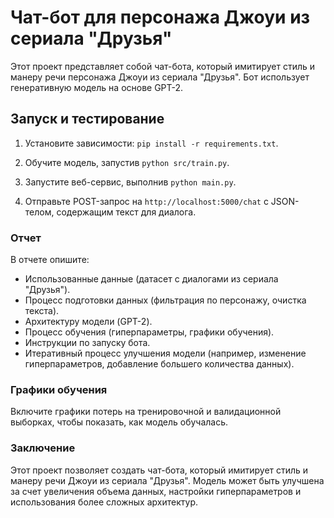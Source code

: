 # Чат-бот для персонажа Джоуи из сериала "Друзья"

Этот проект представляет собой чат-бота, который имитирует стиль и манеру речи персонажа Джоуи из сериала "Друзья". Бот использует генеративную модель на основе GPT-2.

## Запуск и тестирование

1. Установите зависимости: `pip install -r requirements.txt`.

2. Обучите модель, запустив `python src/train.py`.

3. Запустите веб-сервис, выполнив `python main.py`.

4. Отправьте POST-запрос на `http://localhost:5000/chat` с JSON-телом, содержащим текст для диалога.


### Отчет

В отчете опишите:
- Использованные данные (датасет с диалогами из сериала "Друзья").
- Процесс подготовки данных (фильтрация по персонажу, очистка текста).
- Архитектуру модели (GPT-2).
- Процесс обучения (гиперпараметры, графики обучения).
- Инструкции по запуску бота.
- Итеративный процесс улучшения модели (например, изменение гиперпараметров, добавление большего количества данных).

### Графики обучения

Включите графики потерь на тренировочной и валидационной выборках, чтобы показать, как модель обучалась.

### Заключение

Этот проект позволяет создать чат-бота, который имитирует стиль и манеру речи Джоуи из сериала "Друзья". Модель может быть улучшена за счет увеличения объема данных, настройки гиперпараметров и использования более сложных архитектур.